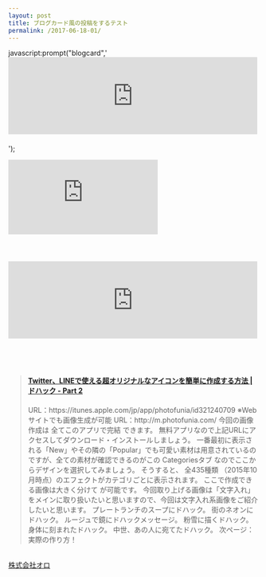 ```yaml
---
layout: post
title: ブログカード風の投稿をするテスト
permalink: /2017-06-18-01/
---
```


javascript:prompt("blogcard",'<iframe style="width:100%;height:155px;max-width:500px;margin:0 0 20px 0;display:block;" title="'+document.title+'" src="http://hatenablog.com/embed?url='+location.href+'" width="300" height="150" frameborder="0" scrolling="no"></iframe>');


<iframe style="with:100%;max-with:500px;margin:0 0 20px 0;display:block;"title="SNSボタンのデザインがばらばらだったので自作してみた。（Stinger5カスタマイズ）"src="http://hatenablog.com/embed?url=http://sakueji.com/sns-share-button/"width="300"height="150"frameborder="0"scrolling="no"></iframe>

<br />

<br />

<iframe style="width:100%;height:155px;max-width:500px;margin:0 0 20px 0;display:block;" title="SNSボタンのデザインがばらばらだったので自作してみた。（Stinger5カスタマイズ）" src="http://hatenablog.com/embed?url=http://sakueji.com/sns-share-button/" width="300" height="150" frameborder="0" scrolling="no"></iframe>


<br />
<br />

<blockquote class="embedly-card"><h4><a href="http://dohack.jp/image/original-icon/2">Twitter、LINEで使える超オリジナルなアイコンを簡単に作成する方法 | ドハック - Part 2</a></h4><p>URL：https://itunes.apple.com/jp/app/photofunia/id321240709 ※Webサイトでも画像生成が可能 URL：http://m.photofunia.com/ 今回の画像作成は 全てこのアプリで完結 できます。 無料アプリなので上記URLにアクセスしてダウンロード・インストールしましょう。 一番最初に表示される「New」やその隣の「Popular」でも可愛い素材は用意されているのですが、全ての素材が確認できるのがこの Categoriesタブ なのでここからデザインを選択してみましょう。 そうすると、 全435種類 （2015年10月時点）のエフェクトがカテゴリごとに表示されます。 ここで作成できる画像は大きく分けて が可能です。 今回取り上げる画像は「文字入れ」をメインに取り扱いたいと思いますので、今回は文字入れ系画像をご紹介したいと思います。 プレートランチのスープにドハック。 街のネオンにドハック。 ルージュで鏡にドハックメッセージ。 粉雪に描くドハック。 身体に刻まれたドハック。 中世、あの人に宛てたドハック。 次ページ：実際の作り方！</p></blockquote>
<script async src="//cdn.embedly.com/widgets/platform.js" charset="UTF-8"></script>

<br />
<a class="embedly-card" data-card-description="0" data-card-type="article" href="https://www.oro.com/ja/">株式会社オロ</a><script async src="//cdn.embedly.com/widgets/platform.js" charset="UTF-8"></script>
<br />
